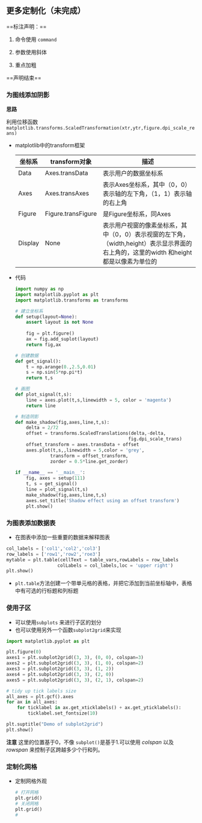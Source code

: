 ## 更多定制化（未完成）

==标注声明：==

1. 命令使用 `command` 

2. 参数使用斜体

3. 重点加粗

==声明结束==



### 为图线添加阴影

**思路**

​		利用位移函数`matplotlib.transforms.ScaledTransformation(xtr,ytr,figure.dpi_scale_reans)`

+ matplotlib中的transform框架

  | 坐标系  | transform对象      | 描述                                                         |
  | ------- | ------------------ | ------------------------------------------------------------ |
  | Data    | Axes.transData     | 表示用户的数据坐标系                                         |
  | Axes    | Axes.transAxes     | 表示Axes坐标系，其中（0，0）表示轴的左下角，（1，1）表示轴的右上角 |
  | Figure  | Figure.transFigure | 是Figure坐标系，同Axes                                       |
  | Display | None               | 表示用户视窗的像素坐标系，其中（0，0）表示视窗的左下角，（width,height）表示显示界面的右上角的，这里的width 和height 都是以像素为单位的 |



+ 代码

  ```python
  import numpy as np
  import matplotlib.pyplot as plt
  import matplotlib.transforms as transforms
  
  # 建立坐标系
  def setup(layout=None):
      assert layout is not None
      
      fig = plt.figure()
      ax = fig.add_suplot(layout)
      return fig,ax
  
  # 创建数据
  def get_signal():
      t = np.arange(0.,2.5,0.01)
      s = np.sin(5*np.pi*t)
      return t,s
  
  # 画图
  def plot_signal(t,s):
      line = axes.plot(t,s,linewidth = 5, color = 'magenta')
      return line
  
  # 制造阴影
  def make_shadow(fig,axes,line,t,s):
      delta = 2/72
      offset = transforms.ScaledTranslations(delta,-delta,
                                            fig.dpi_scale_trans)
      offset_transform = axes.transData + offset
      axes.plot(t,s,,linewidth = 5,color = 'grey',
               transform = offset_transform,
               zorder = 0.5*line.get_zorder)
      
  if __name__ == '__main__':
      fig, axes = setup(111)
      t, s = get_signal()
      line = plot_signal(t,s)
      make_shadow(fig,axes,line,t,s)
      axes.set_title('Shadow effect using an offset transform')
      plt.show()
  ```

  

  

### 为图表添加数据表

+ 在图表中添加一些重要的数据来解释图表

```python
col_labels = ['col1','col2','col3']
row_labels = ['row1','row2','roe3']
mytable = plt.table(cellText = table_vars,rowLabels = row_labels
                   colLabels = col_labels,loc = 'upper right')
plt.show()
```



+ `plt.table`方法创建一个带单元格的表格，并把它添加到当前坐标轴中，表格中有可选的行标题和列标题



### 使用子区

+  可以使用`subplots` 来进行子区的划分
+ 也可以使用另外一个函数`subplot2grid`来实现

```python
import matplotlib.pyplot as plt

plt.figure(0)
axes1 = plt.subplot2grid((3, 3), (0, 0), colspan=3)
axes2 = plt.subplot2grid((3, 3), (1, 0), colspan=2)
axes3 = plt.subplot2grid((3, 3), (1, 2))
axes4 = plt.subplot2grid((3, 3), (2, 0))
axes5 = plt.subplot2grid((3, 3), (2, 1), colspan=2)

# tidy up tick labels size
all_axes = plt.gcf().axes
for ax in all_axes:
    for ticklabel in ax.get_xticklabels() + ax.get_yticklabels():
        ticklabel.set_fontsize(10)

plt.suptitle("Demo of subplot2grid")
plt.show()
```



**注意** 这里的位置基于0，不像 `subplot()`是基于1.可以使用 *colspan* 以及 *rowspan* 来控制子区跨越多少个行和列。



### 定制化网格

+ 定制网格外观

  ```python
  # 打开网格
  plt.grid()
  # 关闭网格
  plt.grid()
  # 
  ```

  